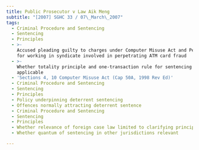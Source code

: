 ```yaml
---
title: Public Prosecutor v Law Aik Meng
subtitle: "[2007] SGHC 33 / 07\_March\_2007"
tags:
  - Criminal Procedure and Sentencing
  - Sentencing
  - Principles
  - >-
    Accused pleading guilty to charges under Computer Misuse Act and Penal Code
    for working in syndicate involved in perpetrating ATM card fraud
  - >-
    Whether totality principle and one-transaction rule for sentencing
    applicable
  - 'Sections 4, 10 Computer Misuse Act (Cap 50A, 1998 Rev Ed)'
  - Criminal Procedure and Sentencing
  - Sentencing
  - Principles
  - Policy underpinning deterrent sentencing
  - Offences normally attracting deterrent sentence
  - Criminal Procedure and Sentencing
  - Sentencing
  - Principles
  - Whether relevance of foreign case law limited to clarifying principles only
  - Whether quantum of sentencing in other jurisdictions relevant

---
```



